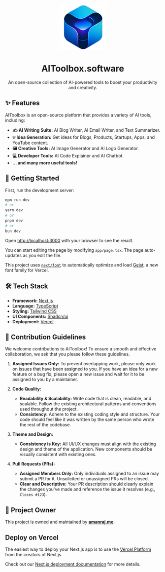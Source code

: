 <div align="center">
  <a href="https://aitoolbox.software/">
    <img src="public/logo.png" alt="AIToolbox Logo" width="150" />
  </a>
  <h1>AIToolbox.software</h1>
  <p>An open-source collection of AI-powered tools to boost your productivity and creativity.</p>
</div>

## ✨ Features

AIToolbox is an open-source platform that provides a variety of AI tools, including:

- **✍️ AI Writing Suite:** AI Blog Writer, AI Email Writer, and Text Summarizer.
- **💡 Idea Generation:** Get ideas for Blogs, Products, Startups, Apps, and YouTube content.
- **🖼️ Creative Tools:** AI Image Generator and AI Logo Generator.
- **💻 Developer Tools:** AI Code Explainer and AI Chatbot.
- **... and many more useful tools!**

## 🚀 Getting Started

First, run the development server:

```bash
npm run dev
# or
yarn dev
# or
pnpm dev
# or
bun dev
```

Open [http://localhost:3000](http://localhost:3000) with your browser to see the result.

You can start editing the page by modifying `app/page.tsx`. The page auto-updates as you edit the file.

This project uses [`next/font`](https://nextjs.org/docs/app/building-your-application/optimizing/fonts) to automatically optimize and load [Geist](https://vercel.com/font), a new font family for Vercel.

## 🛠️ Tech Stack

- **Framework:** [Next.js](https://nextjs.org/)
- **Language:** [TypeScript](https://www.typescriptlang.org/)
- **Styling:** [Tailwind CSS](https://tailwindcss.com/)
- **UI Components:** [Shadcn/ui](https://ui.shadcn.com/)
- **Deployment:** [Vercel](https://vercel.com)

## 🤝 Contribution Guidelines

We welcome contributions to AIToolbox! To ensure a smooth and effective collaboration, we ask that you please follow these guidelines.

1.  **Assigned Issues Only:** To prevent overlapping work, please only work on issues that have been assigned to you. If you have an idea for a new feature or a bug fix, please open a new issue and wait for it to be assigned to you by a maintainer.

2.  **Code Quality:**
    *   **Readability & Scalability:** Write code that is clean, readable, and scalable. Follow the existing architectural patterns and conventions used throughout the project.
    *   **Consistency:** Adhere to the existing coding style and structure. Your code should feel like it was written by the same person who wrote the rest of the codebase.

3.  **Theme and Design:**
    *   **Consistency is Key:** All UI/UX changes must align with the existing design and theme of the application. New components should be visually consistent with existing ones.

4.  **Pull Requests (PRs):**
    *   **Assigned Members Only:** Only individuals assigned to an issue may submit a PR for it. Unsolicited or unassigned PRs will be closed.
    *   **Clear and Descriptive:** Your PR description should clearly explain the changes you've made and reference the issue it resolves (e.g., `Closes #123`).

## 👑 Project Owner

This project is owned and maintained by **[amanraj.me](https://amanraj.me)**.

## Deploy on Vercel

The easiest way to deploy your Next.js app is to use the [Vercel Platform](https://vercel.com/new?utm_medium=default-template&filter=next.js&utm_source=create-next-app&utm_campaign=create-next-app-readme) from the creators of Next.js.

Check out our [Next.js deployment documentation](https://nextjs.org/docs/app/building-your-application/deploying) for more details.
